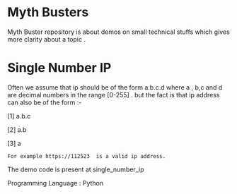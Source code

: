 # Myth Busters
Myth Buster repository is about demos on small technical stuffs which gives more clarity about a topic .

#  Single Number IP
Often we assume that ip should be of the form a.b.c.d  where a , b,c and d are decimal numbers in the range [0-255] . 
but the fact is that ip address can also be of the form :-

[1]  a.b.c 

[2]  a.b 

[3] a 
    
    For example https://112523  is a valid ip address.
The demo code is present at single_number_ip

Programming Language : Python 


